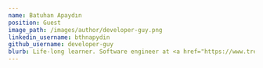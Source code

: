 ```yaml
---
name: Batuhan Apaydın
position: Guest
image_path: /images/author/developer-guy.png
linkedin_username: bthnapydin
github_username: developer-guy
blurb: Life-long learner. Software engineer at <a href="https://www.trendyol.com">@Trendyol</a>
---
```

